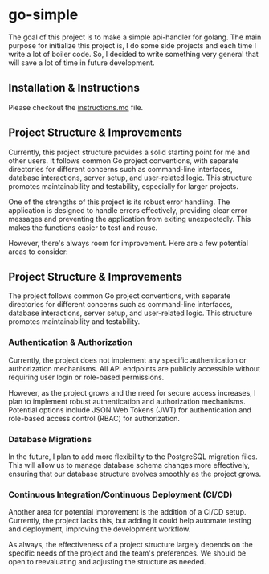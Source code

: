 # go-simple

The goal of this project is to make a simple api-handler for golang.
The main purpose for initialize this project is, I do some side projects and each time I write a lot of boiler code.
So, I decided to write something very general that will save a lot of time in future development.

## Installation & Instructions
Please checkout the [instructions.md](instructions.md) file.

## Project Structure & Improvements

Currently, this project structure provides a solid starting point for me and other users. It follows common Go project conventions, with separate directories for different concerns such as command-line interfaces, database interactions, server setup, and user-related logic. This structure promotes maintainability and testability, especially for larger projects.

One of the strengths of this project is its robust error handling. The application is designed to handle errors effectively, providing clear error messages and preventing the application from exiting unexpectedly. This makes the functions easier to test and reuse.

However, there's always room for improvement. Here are a few potential areas to consider:

## Project Structure & Improvements

The project follows common Go project conventions, with separate directories for different concerns such as command-line interfaces, database interactions, server setup, and user-related logic. This structure promotes maintainability and testability.

### Authentication & Authorization

Currently, the project does not implement any specific authentication or authorization mechanisms. All API endpoints are publicly accessible without requiring user login or role-based permissions.

However, as the project grows and the need for secure access increases, I plan to implement robust authentication and authorization mechanisms. Potential options include JSON Web Tokens (JWT) for authentication and role-based access control (RBAC) for authorization.


### Database Migrations

In the future, I plan to add more flexibility to the PostgreSQL migration files. This will allow us to manage database schema changes more effectively, ensuring that our database structure evolves smoothly as the project grows.

### Continuous Integration/Continuous Deployment (CI/CD)

Another area for potential improvement is the addition of a CI/CD setup. Currently, the project lacks this, but adding it could help automate testing and deployment, improving the development workflow.

As always, the effectiveness of a project structure largely depends on the specific needs of the project and the team's preferences. We should be open to reevaluating and adjusting the structure as needed.